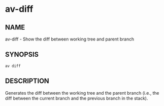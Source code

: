 # av-diff

## NAME

av-diff - Show the diff between working tree and parent branch

## SYNOPSIS

```synopsis
av diff
```

## DESCRIPTION

Generates the diff between the working tree and the parent branch (i.e., the
diff between the current branch and the previous branch in the stack).
